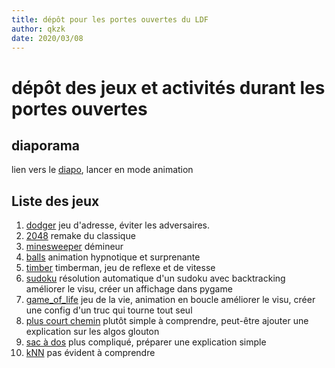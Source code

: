 ```yaml
---
title: dépôt pour les portes ouvertes du LDF
author: qkzk
date: 2020/03/08
---
```

# dépôt des jeux et activités durant les portes ouvertes

## diaporama

lien vers le [diapo](https://docs.google.com/presentation/d/1CBm63JEIcIvMcAVHODccfZmoJL3EJNBLYaGexLzu-UU/edit?usp=sharing), lancer en mode animation 

## Liste des jeux

1. [dodger](dodger) jeu d'adresse, éviter les adversaires.
2. [2048](2048) remake du classique
3. [minesweeper](minesweeper) démineur
4. [balls](balls) animation hypnotique et surprenante
5. [timber](timber) timberman, jeu de reflexe et de vitesse
6. [sudoku](sudoku) résolution automatique d'un sudoku avec backtracking
    améliorer le visu, créer un affichage dans pygame
7. [game_of_life](game_of_life) jeu de la vie, animation en boucle
    améliorer le visu, créer une config d'un truc qui tourne tout seul
8. [plus court chemin](http://hmalherbe.fr/thalesm/gestclasse/documents/Premiere_NSI/Animations/k_plus_proches_voisins/Plus_court_chemin/Plus_court_chemin.html)
    plutôt simple à comprendre, peut-être ajouter une explication sur les algos glouton
9. [sac à dos](http://hmalherbe.fr/thalesm/gestclasse/documents/Premiere_NSI/Animations/sac_a_dos/p5.js/sac_a_dos.html)
    plus compliqué, préparer une explication simple
10. [kNN](http://hmalherbe.fr/thalesm/gestclasse/documents/Premiere_NSI/Animations/k_plus_proches_voisins/k_plus_proches_voisins.html)
    pas évident à comprendre
